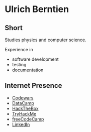 <!--- UlrichBerntien/UlrichBerntien is a special repository: its `README.md` (this file) appears on your GitHub profile. --->

# Ulrich Berntien

## Short

Studies physics and computer science.

Experience in
  - software development
  - testing
  - documentation

## Internet Presence

- [Codewars](https://www.codewars.com/users/UlrichBerntien)
- [DataCamp](https://www.datacamp.com/portfolio/ulrichberntien)
- [HackTheBox](https://app.hackthebox.eu/profile/163486)
- [TryHackMe](https://tryhackme.com/p/xtal)
- [freeCodeCamp](https://www.freecodecamp.org/UlrichBerntien)
- [LinkedIn](https://ca.linkedin.com/in/ulrich-berntien-268b22248)
